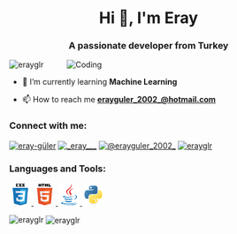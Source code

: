 <h1 align="center">Hi 👋, I'm Eray</h1>
<h3 align="center">A passionate developer from Turkey</h3>
<img align="right" alt="Coding" width="400" src="https://i.pinimg.com/originals/e4/26/70/e426702edf874b181aced1e2fa5c6cde.gif">


<p align="left"> <img src="https://komarev.com/ghpvc/?username=erayglr&label=Profile%20views&color=0e75b6&style=flat" alt="erayglr" /> </p>

- 🌱 I’m currently learning **Machine Learning**

- 📫 How to reach me **erayguler_2002_@hotmail.com**

<h3 align="left">Connect with me:</h3>
<p align="left">
<a href="https://linkedin.com/in/eray-güler" target="blank"><img align="center" src="https://raw.githubusercontent.com/rahuldkjain/github-profile-readme-generator/master/src/images/icons/Social/linked-in-alt.svg" alt="eray-güler" height="30" width="40" /></a>
<a href="https://instagram.com/_eray___" target="blank"><img align="center" src="https://raw.githubusercontent.com/rahuldkjain/github-profile-readme-generator/master/src/images/icons/Social/instagram.svg" alt="_eray___" height="30" width="40" /></a>
<a href="https://www.hackerrank.com/profile/erayguler_2002_" target="blank"><img align="center" src="https://raw.githubusercontent.com/rahuldkjain/github-profile-readme-generator/master/src/images/icons/Social/hackerrank.svg" alt="@erayguler_2002_" height="30" width="40" /></a>
<a href="https://www.leetcode.com/erayglr" target="blank"><img align="center" src="https://raw.githubusercontent.com/rahuldkjain/github-profile-readme-generator/master/src/images/icons/Social/leet-code.svg" alt="erayglr" height="30" width="40" /></a>
</p>

<h3 align="left">Languages and Tools:</h3>
<p align="left"> <a href="https://www.w3schools.com/css/" target="_blank" rel="noreferrer"> <img src="https://raw.githubusercontent.com/devicons/devicon/master/icons/css3/css3-original-wordmark.svg" alt="css3" width="40" height="40"/> </a> <a href="https://www.w3.org/html/" target="_blank" rel="noreferrer"> <img src="https://raw.githubusercontent.com/devicons/devicon/master/icons/html5/html5-original-wordmark.svg" alt="html5" width="40" height="40"/> </a> <a href="https://www.java.com" target="_blank" rel="noreferrer"> <img src="https://raw.githubusercontent.com/devicons/devicon/master/icons/java/java-original.svg" alt="java" width="40" height="40"/> </a> <a href="https://www.python.org" target="_blank" rel="noreferrer"> <img src="https://raw.githubusercontent.com/devicons/devicon/master/icons/python/python-original.svg" alt="python" width="40" height="40"/> </a> </p>

<p><img align="left" src="https://github-readme-stats.vercel.app/api/top-langs?username=erayglr&show_icons=true&locale=en&layout=compact" alt="erayglr" /></p>

<p>&nbsp;<img align="center" src="https://github-readme-stats.vercel.app/api?username=erayglr&show_icons=true&locale=en" alt="erayglr" /></p>
